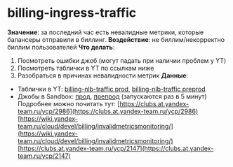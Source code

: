# billing-ingress-traffic

**Значение**: за последний час есть невалидные метрики, которые балансеры отправили в биллинг.
**Воздействие**: не биллим/некорректно биллим пользователей
**Что делать**:
1. Посмотреть ошибки джоб (могут падать при наличии проблем у YT)
2. Посмотреть таблички в YT по ссылкам ниже
3. Разобраться в причинах невалидности метрик
**Данные**:
* Таблички в YT: [billing-nlb-traffic prod](https://yt.yandex-team.ru/hahn/navigation?path=//home/cloud/billing/invalid-metrics/prod/yc%23billing-nlb-traffic-0), [billing-nlb-traffic preprod](https://yt.yandex-team.ru/hahn/navigation?path=//home/cloud/billing/invalid-metrics/preprod/yc%23preprod%23billing-nlb-traffic-0)
* Джобы в Sandbox: [прод](https://sandbox.yandex-team.ru/scheduler/24390/view), [препрод](https://sandbox.yandex-team.ru/scheduler/24392/view) (запускаются раз в 5 минут)
Подробнее можно почитать тут:
[https://clubs.at.yandex-team.ru/ycp/2986](https://clubs.at.yandex-team.ru/ycp/2986)
[https://wiki.yandex-team.ru/cloud/devel/billing/invalidmetricsmonitoring/](https://wiki.yandex-team.ru/cloud/devel/billing/invalidmetricsmonitoring/)
[https://clubs.at.yandex-team.ru/ycp/2147](https://clubs.at.yandex-team.ru/ycp/2147)
